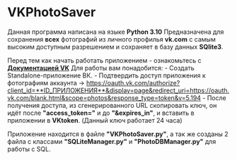 # VKPhotoSaver

Данная программа написана на языке **Python 3.10**
Предназначена для сохранения **всех** фотографий из личного профилья **vk.com** с самым высоким доступным разрешением и сохраняет в базу данных **SQlite3**.

Перед тем как начать работать приложением - ознакомьтесь с [**Документацией VK**](https://dev.vk.com/api/getting-started)
Для работы вам понадобится:
    - Создать Standalone-приложение ВК.
    - Подтвердить доступ приложения к фотографиям аккаунта -> https://oauth.vk.com/authorize?client_id=**ID_ПРИЛОЖЕНИЯ**&display=page&redirect_uri=https://oauth.vk.com/blank.html&scope=photos&response_type=token&v=5.194
    - После получения доступа, из сгенерированного URL скопировать ключ, он идёт после **"access_token="** и до **"&expires_in"**, и вставить в приложении в **VKtoken**. (Данный ключ работает 24 часа)

Приложение находится в файле **"VKPhotoSaver.py"**, а так же созданы 2 файла с классами **"SQLiteManager.py"** и **"PhotoDBManager.py"** для работы с SQL.
